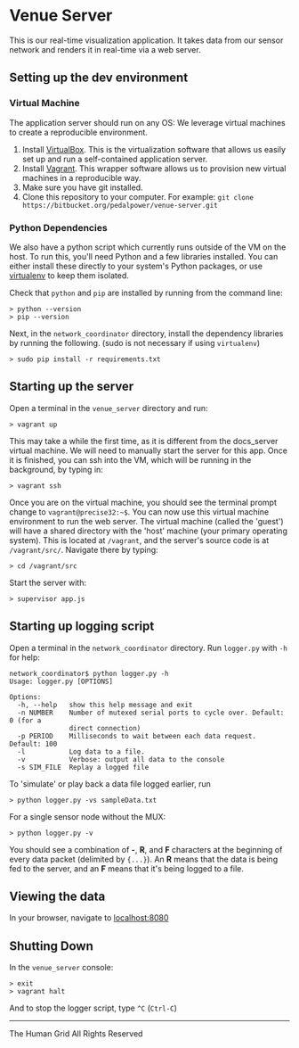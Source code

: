 


# Venue Server

This is our real-time visualization application. It takes data from our sensor network and renders it in real-time via a web server.


## Setting up the dev environment ##

### Virtual Machine ###

The application server should run on any OS: We leverage virtual machines to create a reproducible environment.

1. Install [VirtualBox](https://www.virtualbox.org/). This is the virtualization software that allows us easily set up and run a self-contained application server.
2. Install [Vagrant](http://www.vagrantup.com/). This wrapper software allows us to provision new virtual machines in a reproducible way.
3. Make sure you have git installed.
4. Clone this repository to your computer. For example: `git clone https://bitbucket.org/pedalpower/venue-server.git`


### Python Dependencies ###

We also have a python script which currently runs outside of the VM on the host. To run this, you'll need Python and a few libraries installed. You can either install these directly to your system's Python packages, or use [virtualenv](http://www.virtualenv.org/en/latest/) to keep them isolated.

Check that `python` and `pip` are installed by running from the command line:

    > python --version
    > pip --version

Next, in the `network_coordinator` directory, install the dependency libraries by running the following. (sudo is not necessary if using `virtualenv`)

    > sudo pip install -r requirements.txt




## Starting up the server

Open a terminal in the `venue_server` directory and run:

    > vagrant up

This may take a while the first time, as it is different from the docs_server virtual machine. We will need to manually start the server for this app. Once it is finished, you can ssh into the VM, which will be running in the background, by typing in:

    > vagrant ssh

Once you are on the virtual machine, you should see the terminal prompt change to `vagrant@precise32:~$`. You can now use this virtual machine environment to run the web server. The virtual machine (called the 'guest') will have a shared directory with the 'host' machine (your primary operating system). This is located at `/vagrant`, and the server's source code is at `/vagrant/src/`. Navigate there by typing:

    > cd /vagrant/src

Start the server with:

    > supervisor app.js


## Starting up logging script

Open a terminal in the `network_coordinator` directory. Run `logger.py` with `-h` for help:


    network_coordinator$ python logger.py -h
    Usage: logger.py [OPTIONS]

    Options:
      -h, --help   show this help message and exit
      -n NUMBER    Number of mutexed serial ports to cycle over. Default: 0 (for a
                   direct connection)
      -p PERIOD    Milliseconds to wait between each data request. Default: 100
      -l           Log data to a file.
      -v           Verbose: output all data to the console
      -s SIM_FILE  Replay a logged file


To 'simulate' or play back a data file logged earlier, run

    > python logger.py -vs sampleData.txt

For a single sensor node without the MUX:

    > python logger.py -v


You should see a combination of **-**, **R**, and **F** characters at the beginning of every data packet (delimited by `{...}`). An **R** means that the data is being fed to the server, and an **F** means that it's being logged to a file.



## Viewing the data


In your browser, navigate to [localhost:8080](localhost:8080)


## Shutting Down

In the `venue_server` console:

    > exit
    > vagrant halt

And to stop the logger script, type `^C` (`Ctrl-C`)





-----------


The Human Grid
All Rights Reserved

